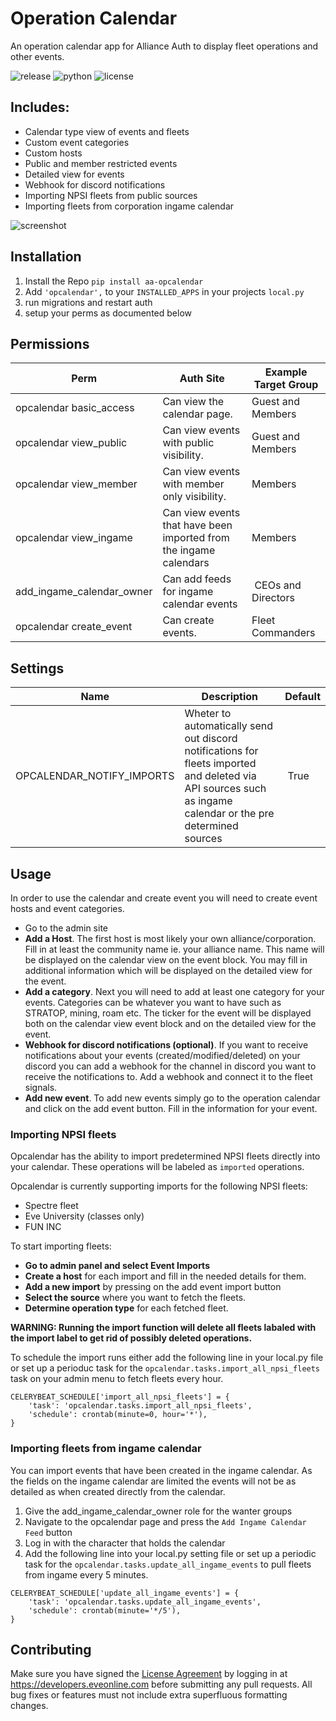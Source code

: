 # Operation Calendar

An operation calendar app for Alliance Auth to display fleet operations and other events.

![release](https://img.shields.io/pypi/v/aa-opcalendar??label=release) ![python](https://img.shields.io/pypi/pyversions/aa-opcalendar?) ![license](https://img.shields.io/badge/license-MIT-green)

## Includes:
 * Calendar type view of events and fleets
 * Custom event categories
 * Custom hosts
 * Public and member restricted events
 * Detailed view for events
 * Webhook for discord notifications
 * Importing NPSI fleets from public sources
 * Importing fleets from corporation ingame calendar

![screenshot](https://i.imgur.com/bLepJGH.jpg)

## Installation
 1. Install the Repo `pip install aa-opcalendar`
 2. Add `'opcalendar',` to your `INSTALLED_APPS` in your projects `local.py`
 3. run migrations and restart auth
 4. setup your perms as documented below

## Permissions

Perm | Auth Site | Example Target Group
 --- | --- | ---
opcalendar basic_access | Can view the calendar page. | Guest and Members
opcalendar view_public | Can view events with public visibility. | Guest and Members
opcalendar view_member | Can view events with member only visibility. | Members
opcalendar view_ingame | Can view events that have been imported from the ingame calendars | Members
add_ingame_calendar_owner | Can add feeds for ingame calendar events | CEOs and Directors
opcalendar create_event | Can create events. | Fleet Commanders

## Settings

Name | Description | Default
 --- | --- | ---
OPCALENDAR_NOTIFY_IMPORTS | Wheter to automatically send out discord notifications for fleets imported and deleted via API sources such as ingame calendar or the pre determined sources | True

## Usage
In order to use the calendar and create event you will need to create event hosts and event categories.

- Go to the admin site
- **Add a Host**. The first host is most likely your own alliance/corporation. Fill in at least the community name ie. your alliance name. This name will be displayed on the calendar view on the event block. You may fill in additional information which will be displayed on the detailed view for the event.
- **Add a category**. Next you will need to add at least one category for your events. Categories can be whatever you want to have such as STRATOP, mining, roam etc. The ticker for the event will be displayed both on the calendar view event block and on the detailed view for the event.
- **Webhook for discord notifications (optional)**. If you want to receive notifications about your events (created/modified/deleted) on your discord you can add a webhook for the channel in discord you want to receive the notifications to. Add a webhook and connect it to the fleet signals.
- **Add new event**. To add new events simply go to the operation calendar and click on the add event button. Fill in the information for your event.


### Importing NPSI fleets
Opcalendar has  the ability to import predetermined NPSI fleets directly into your calendar. These operations will be labeled as `imported` operations.

Opcalendar is currently supporting imports for the following NPSI fleets:

- Spectre fleet
- Eve University (classes only)
- FUN INC

To start importing fleets:

- **Go to admin panel and select Event Imports**
- **Create a host** for each import and fill in the needed details for them.
- **Add a new import** by pressing on the add event import button
- **Select the source** where you want to fetch the fleets.
- **Determine operation type** for each fetched fleet.

**WARNING: Running the import function will delete all fleets labaled with the import label to get rid of possibly deleted operations.**

To schedule the import runs either add the following line in your local.py file or set up a perioduc task for the `opcalendar.tasks.import_all_npsi_fleets` task on your admin menu to fetch fleets every hour.

```
CELERYBEAT_SCHEDULE['import_all_npsi_fleets'] = {
    'task': 'opcalendar.tasks.import_all_npsi_fleets',
    'schedule': crontab(minute=0, hour='*'),
}

```

### Importing fleets from ingame calendar
You can import events that have been created in the ingame calendar. As the fields on the ingame calendar are limited the events will not be as detailed as when created directly from the calendar.

1. Give the add_ingame_calendar_owner role for the wanter groups
2. Navigate to the opcalendar page and press the `Add Ingame Calendar Feed` button
3. Log in with the character that holds the calendar
4. Add the following line into your local.py setting file or set up a periodic task for the `opcalendar.tasks.update_all_ingame_events` to pull fleets from ingame every 5 minutes.

```
CELERYBEAT_SCHEDULE['update_all_ingame_events'] = {
    'task': 'opcalendar.tasks.update_all_ingame_events',
    'schedule': crontab(minute='*/5'),
}
```

## Contributing
Make sure you have signed the [License Agreement](https://developers.eveonline.com/resource/license-agreement) by logging in at https://developers.eveonline.com before submitting any pull requests. All bug fixes or features must not include extra superfluous formatting changes.
